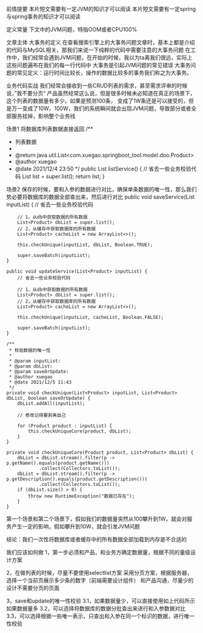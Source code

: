 前情提要
本片短文需要有一定JVM的知识才可以阅读
本片短文需要有一定spring与spring事务的知识才可以阅读

定义常量
下文中的JVM问题，特指OOM或者CPU100%

文章主体
大事务的定义
在查看搜索引擎上的大事务问题文章时，基本上都是介绍的代码与MySQL相关，那我们来说一下纯粹的代码中需要注意的大事务问题
在工作中，我们经常会遇到JVM问题，在开始的时候，我以为ta离我们很远，实际上这些问题遍布在我们的每一行代码中
大事务是引起JVM问题的常见错误
大事务问题的常见定义：运行时间比较长，操作的数据比较多的事务我们称之为大事务。

业务代码实战
我们经常会接收到一些CRUD列表的需求，甚至需求评审的时候说，”我不要分页“
产品虽然经常这么说，但是很多时候未必知道在真正的场景下，这个列表的数据量有多少。如果是预测100条，
变成了1W条还是可以接受的，但是万一变成了10W，100W，我们的系统瞬间就会出现JVM问题，导致部分或者全部服务挂掉，影响整个业务线

场景1
将数据库列表数据直接返回
/**
* 列表数据
* 
* @return java.util.List<com.xuegao.springboot_tool.model.doo.Product>
* @author xuegao
* @date 2021/12/4 23:50
*/
public List<Product> listService() {
// 省去一些业务校验代码
List<Product> list = super.list();
return list;
}

场景2
保存的时候，要和入参的数据进行对比，确保单条数据的唯一性，那么我们势必要将数据库的数据全部查出来，然后进行对比
public void saveService(List<Product> inputList) {
// 省去一些业务校验代码

        // 1，从db中获取数据的所有数据
        List<Product> dbList = super.list();
        // 2，从缓存中获取数据库的所有数据
        List<Product> cacheList = new ArrayList<>();

        this.checkUnique(inputList, dbList, Boolean.TRUE);

        super.saveBatch(inputList);
    }

    public void updateService(List<Product> inputList) {
        // 省去一些业务校验代码

        // 1，从db中获取数据的所有数据
        List<Product> dbList = super.list();
        // 2，从缓存中获取数据库的所有数据
        List<Product> cacheList = new ArrayList<>();

        this.checkUnique(inputList, cacheList, Boolean.FALSE);

        super.saveBatch(inputList);
    }

    /**
     * 校验数据的唯一性
     *
     * @param inputList:
     * @param dbList:
     * @param saveOrUpdate:
     * @author xuegao
     * @date 2021/12/5 11:43
     */
    private void checkUnique(List<Product> inputList, List<Product> dbList, boolean saveOrUpdate) {
        dbList.addAll(inputList);

        // 修改记得要剥离自己

        for (Product product : inputList) {
            this.checkUniqueCore(product, dbList);
        }
    }

    private void checkUniqueCore(Product product, List<Product> dbList) {
        dbList = dbList.stream().filter(p -> p.getName().equals(product.getName()))
                .collect(Collectors.toList());
        dbList = dbList.stream().filter(p -> p.getDescription().equals(product.getDescription()))
                .collect(Collectors.toList());
        if (dbList.size() > 0) {
            throw new RuntimeException("数据已存在");
        }
    }
第一个场景和第二个场景下，假如我们的数据量突然从100攀升到1W，就会对服务产生一定的影响，假如攀升到10W，就会引发JVM问题

结论：我们一次性将数据库或者缓存中的所有数据全部加载到内存是不合适的

我们应该如何做
1，第一步必须和产品，和业务方确定数据量，根据不同的量级设计方案

2，在做列表的时候，尽量不要使用selectlist方案
采用分页方案，根据服务器，选择一个当前页展示多少条的数字（前端需要设计组件）
和产品沟通，尽量少的设计不需要分页的页面

3，save和update的唯一性校验
3.1，如果数据量少，可以直接使用如上代码所示
如果数据量多
3.2，可以选择将数据库的数据分批查出来进行和入参数据对比
3.3，可以选择根据一些唯一表示，只查出和入参在同一个标识的数据，进行唯一性校验


